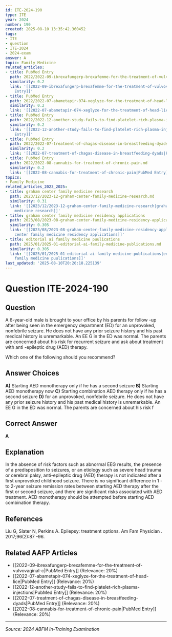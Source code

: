 ```yaml
---
id: ITE-2024-190
type: ITE
year: 2024
number: 190
created: 2025-08-10 13:35:42.360452
tags:
- ITE
- question
- ITE-2024
- 2024-exam
answer: A
topic: Family Medicine
related_articles:
- title: PubMed Entry
  path: 2022/2022-09-ibrexafungerp-brexafemme-for-the-treatment-of-vulvovaginal-c.md
  similarity: 0.2
  link: '[[2022-09-ibrexafungerp-brexafemme-for-the-treatment-of-vulvovaginal-c|PubMed
    Entry]]'
- title: PubMed Entry
  path: 2022/2022-07-abametapir-074-xeglyze-for-the-treatment-of-head-lice.md
  similarity: 0.2
  link: '[[2022-07-abametapir-074-xeglyze-for-the-treatment-of-head-lice|PubMed Entry]]'
- title: PubMed Entry
  path: 2022/2022-12-another-study-fails-to-find-platelet-rich-plasma-injections.md
  similarity: 0.2
  link: '[[2022-12-another-study-fails-to-find-platelet-rich-plasma-injections|PubMed
    Entry]]'
- title: PubMed Entry
  path: 2022/2022-07-treatment-of-chagas-disease-in-breastfeeding-dyads.md
  similarity: 0.2
  link: '[[2022-07-treatment-of-chagas-disease-in-breastfeeding-dyads|PubMed Entry]]'
- title: PubMed Entry
  path: 2022/2022-08-cannabis-for-treatment-of-chronic-pain.md
  similarity: 0.2
  link: '[[2022-08-cannabis-for-treatment-of-chronic-pain|PubMed Entry]]'
topics:
- Family Medicine
related_articles_2023_2025:
- title: graham center family medicine research
  path: 2023/12/2023-12-graham-center-family-medicine-research.md
  similarity: 0.31
  link: '[[2023/12/2023-12-graham-center-family-medicine-research|graham center family
    medicine research]]'
- title: graham center family medicine residency applications
  path: 2023/08/2023-08-graham-center-family-medicine-residency-applications.md
  similarity: 0.305
  link: '[[2023/08/2023-08-graham-center-family-medicine-residency-applications|graham
    center family medicine residency applications]]'
- title: editorial ai family medicine puulications
  path: 2025/01/2025-01-editorial-ai-family-medicine-publications.md
  similarity: 0.305
  link: '[[2025/01/2025-01-editorial-ai-family-medicine-publications|editorial ai
    family medicine puulications]]'
last_updated: '2025-08-10T20:26:18.225139'
---
```


# Question ITE-2024-190

## Question
A 6-year-old male is brought to your office by his parents for follow -up after being seen in the 
emergency department (ED) for an unprovoked, nonfebrile seizure. He does not have any prior 
seizure history and his past medical history is unremarkable. An EE G in the ED was normal. The 
parents are concerned about his risk for recurrent seizure and ask about treatment with anti -epileptic 
drug (AED) therapy.  
 
Which one of the following should you recommend?

## Answer Choices
**A)** Starting AED monotherapy only if he has a second seizure
**B)** Starting AED monotherapy now
**C)** Starting combination AED therapy only if he has a second seizure
**D)** for an unprovoked, nonfebrile seizure. He does not have any prior seizure history and his past medical history is unremarkable. An EE G in the ED was normal. The parents are concerned about his risk f

## Correct Answer
**A**

## Explanation
In the absence of risk factors such as abnormal EEG results, the presence of a predisposition to seizures, or an etiology such as severe head trauma or cerebral palsy, anti-epileptic drug (AED) therapy is not indicated after a first unprovoked childhood seizure. There is no significant difference in 1 - to 2-year seizure remission rates between starting AED therapy after the first or second seizure, and there are significant risks associated with AED treatment. AED monotherapy should be attempted before starting AED combination therapy.

## References
Liu G, Slater N, Perkins A. Epilepsy: treatment options. Am Fam Physician . 2017;96(2):87 -96.

## Related AAFP Articles
- [[2022-09-ibrexafungerp-brexafemme-for-the-treatment-of-vulvovaginal-c|PubMed Entry]] (Relevance: 20%)
- [[2022-07-abametapir-074-xeglyze-for-the-treatment-of-head-lice|PubMed Entry]] (Relevance: 20%)
- [[2022-12-another-study-fails-to-find-platelet-rich-plasma-injections|PubMed Entry]] (Relevance: 20%)
- [[2022-07-treatment-of-chagas-disease-in-breastfeeding-dyads|PubMed Entry]] (Relevance: 20%)
- [[2022-08-cannabis-for-treatment-of-chronic-pain|PubMed Entry]] (Relevance: 20%)

---
*Source: 2024 ABFM In-Training Examination*